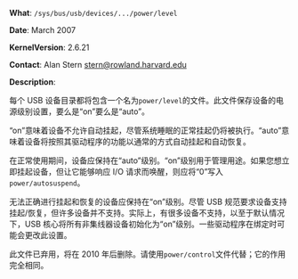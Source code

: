 **What**: `/sys/bus/usb/devices/.../power/level`

**Date**: March 2007

**KernelVersion**: 2.6.21

**Contact**: Alan Stern <stern@rowland.harvard.edu>

**Description**:

  每个 USB 设备目录都将包含一个名为`power/level`的文件。此文件保存设备的电源级别设置，要么是“on”要么是“auto”。

  “on”意味着设备不允许自动挂起，尽管系统睡眠的正常挂起仍将被执行。“auto”意味着设备将按照其驱动程序的功能以通常的方式自动挂起和自动恢复。

  在正常使用期间，设备应保持在“auto”级别。“on”级别用于管理用途。如果您想立即挂起设备，但让它能够响应 I/O 请求而唤醒，则应将“0”写入`power/autosuspend`。

  无法正确进行挂起和恢复的设备应保持在“on”级别。尽管 USB 规范要求设备支持挂起/恢复，但许多设备并不支持。实际上，有很多设备不支持，以至于默认情况下，USB 核心将所有非集线器设备初始化为“on”级别。一些驱动程序在绑定时可能会更改此设置。

  此文件已弃用，将在 2010 年后删除。请使用`power/control`文件代替；它的作用完全相同。